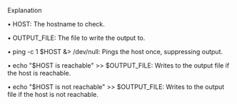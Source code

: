Explanation

• HOST: The hostname to check.

• OUTPUT_FILE: The file to write the output to.

• ping -c 1 $HOST &> /dev/null: Pings the host once, suppressing output.

• echo "$HOST is reachable" >> $OUTPUT_FILE: Writes to the output file if the host is reachable.

• echo "$HOST is not reachable" >> $OUTPUT_FILE: Writes to the output file if the host is not reachable.
